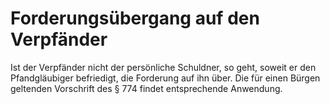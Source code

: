 # Forderungsübergang auf den Verpfänder

Ist der Verpfänder nicht der persönliche Schuldner, so geht, soweit er den Pfandgläubiger befriedigt, die Forderung auf ihn über. Die für einen Bürgen geltenden Vorschrift des § 774 findet entsprechende Anwendung.
